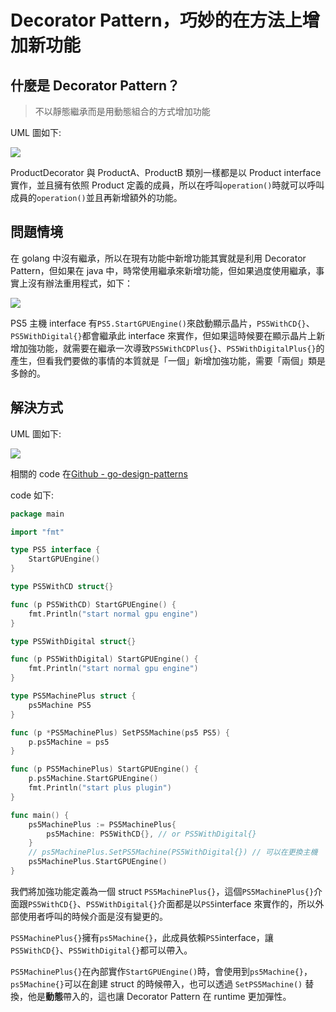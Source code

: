 # Decorator Pattern，巧妙的在方法上增加新功能

## 什麼是 Decorator Pattern？

> 不以靜態繼承而是用動態組合的方式增加功能

UML 圖如下:

![](https://i.imgur.com/F77FKK5.png)

ProductDecorator 與 ProductA、ProductB 類別一樣都是以 Product interface 實作，並且擁有依照 Product 定義的成員，所以在呼叫`operation()`時就可以呼叫成員的`operation()`並且再新增額外的功能。

## 問題情境

在 golang 中沒有繼承，所以在現有功能中新增功能其實就是利用 Decorator Pattern，但如果在 java 中，時常使用繼承來新增功能，但如果過度使用繼承，事實上沒有辦法重用程式，如下：

![](https://i.imgur.com/I5zwNrK.png)

PS5 主機 interface 有`PS5.StartGPUEngine()`來啟動顯示晶片，`PS5WithCD{}`、`PS5WithDigital{}`都會繼承此 interface 來實作，但如果這時候要在顯示晶片上新增加強功能，就需要在繼承一次導致`PS5WithCDPlus{}`、`PS5WithDigitalPlus{}`的產生，但看我們要做的事情的本質就是「一個」新增加強功能，需要「兩個」類是多餘的。

## 解決方式

UML 圖如下:

![](https://i.imgur.com/YZrVKRR.png)

相關的 code 在[Github - go-design-patterns](https://github.com/superj80820/go-design-patterns)

code 如下:

```go
package main

import "fmt"

type PS5 interface {
	StartGPUEngine()
}

type PS5WithCD struct{}

func (p PS5WithCD) StartGPUEngine() {
	fmt.Println("start normal gpu engine")
}

type PS5WithDigital struct{}

func (p PS5WithDigital) StartGPUEngine() {
	fmt.Println("start normal gpu engine")
}

type PS5MachinePlus struct {
	ps5Machine PS5
}

func (p *PS5MachinePlus) SetPS5Machine(ps5 PS5) {
	p.ps5Machine = ps5
}

func (p PS5MachinePlus) StartGPUEngine() {
	p.ps5Machine.StartGPUEngine()
	fmt.Println("start plus plugin")
}

func main() {
	ps5MachinePlus := PS5MachinePlus{
		ps5Machine: PS5WithCD{}, // or PS5WithDigital{}
	}
    // ps5MachinePlus.SetPS5Machine(PS5WithDigital{}) // 可以在更換主機
	ps5MachinePlus.StartGPUEngine()
}
```

我們將加強功能定義為一個 struct `PS5MachinePlus{}`，這個`PS5MachinePlus{}`介面跟`PS5WithCD{}`、`PS5WithDigital{}`介面都是以`PS5`interface 來實作的，所以外部使用者呼叫的時候介面是沒有變更的。

`PS5MachinePlus{}`擁有`ps5Machine{}`，此成員依賴`PS5`interface，讓 `PS5WithCD{}`、`PS5WithDigital{}`都可以帶入。

`PS5MachinePlus{}`在內部實作`StartGPUEngine()`時，會使用到`ps5Machine{}`，`ps5Machine{}`可以在創建 struct 的時候帶入，也可以透過 `SetPS5Machine()` 替換，他是**動態**帶入的，這也讓 Decorator Pattern 在 runtime 更加彈性。
